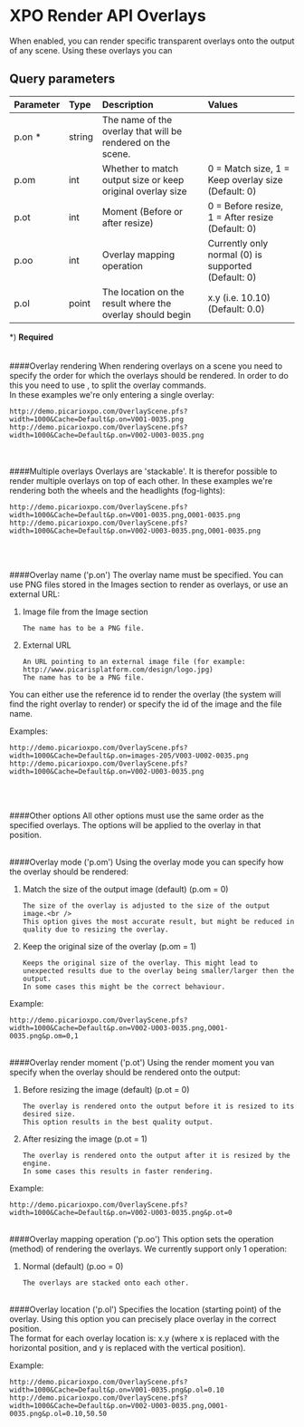 # XPO Render API Overlays

When enabled, you can render specific transparent overlays onto the output of any scene. Using these overlays you can 

## Query parameters

| **Parameter** | **Type** | **Description**                   						     | **Values** 						  				     |
|:------------- |:-------- |:----------------------------------------------------------- |:----------------------------------------------------- |
|p.on *			| string   | The name of the overlay that will be rendered on the scene. | 								  	                     |
|p.om 			| int      | Whether to match output size or keep original overlay size  | 0 = Match size, 1 = Keep overlay size (Default: 0)    |
|p.ot 			| int      | Moment (Before or after resize)							 | 0 = Before resize, 1 = After resize (Default: 0)      |
|p.oo 			| int      | Overlay mapping operation								     | Currently only normal (0) is supported (Default: 0)   |
|p.ol 			| point    | The location on the result where the overlay should begin   | x.y (i.e. 10.10)	(Default: 0.0) 	                     |


*) **Required**
<br /><br /><br />
####Overlay rendering
When rendering overlays on a scene you need to specify the order for which the overlays should be rendered. In order to do this you need to use , to split the overlay commands.<br/>
In these examples we're only entering a single overlay:

	http://demo.picarioxpo.com/OverlayScene.pfs?width=1000&Cache=Default&p.on=V001-0035.png
	http://demo.picarioxpo.com/OverlayScene.pfs?width=1000&Cache=Default&p.on=V002-U003-0035.png

<br /><br />
####Multiple overlays
Overlays are 'stackable'. It is therefor possible to render multiple overlays on top of each other.
In these examples we're rendering both the wheels and the headlights (fog-lights):

	http://demo.picarioxpo.com/OverlayScene.pfs?width=1000&Cache=Default&p.on=V001-0035.png,O001-0035.png
	http://demo.picarioxpo.com/OverlayScene.pfs?width=1000&Cache=Default&p.on=V002-U003-0035.png,O001-0035.png

<br /><br />

####Overlay name ('p.on')
The overlay name must be specified. You can use PNG files stored in the Images section to render as overlays, or use an external URL:

1.	Image file from the Image section

		The name has to be a PNG file.		
		
2.	External URL

		An URL pointing to an external image file (for example: http://www.picarisplatform.com/design/logo.jpg) 
		The name has to be a PNG file.
			
You can either use the reference id to render the overlay (the system will find the right overlay to render) or specify the id of the image and the file name.

Examples:

	http://demo.picarioxpo.com/OverlayScene.pfs?width=1000&Cache=Default&p.on=images-205/V003-U002-0035.png
	http://demo.picarioxpo.com/OverlayScene.pfs?width=1000&Cache=Default&p.on=V002-U003-0035.png

<br /><br />

####Other options
All other options must use the same order as the specified overlays. The options will be applied to the overlay in that position.
<br /><br />

####Overlay mode ('p.om')
Using the overlay mode you can specify how the overlay should be rendered:

1.	Match the size of the output image (default) (p.om = 0)

		The size of the overlay is adjusted to the size of the output image.<br />
		This option gives the most accurate result, but might be reduced in quality due to resizing the overlay.
		
2.	Keep the original size of the overlay (p.om = 1)

		Keeps the original size of the overlay. This might lead to unexpected results due to the overlay being smaller/larger then the output.
		In some cases this might be the correct behaviour.

Example:

	http://demo.picarioxpo.com/OverlayScene.pfs?width=1000&Cache=Default&p.on=V002-U003-0035.png,O001-0035.png&p.om=0,1
	
<br />
####Overlay render moment ('p.ot')
Using the render moment you van specify when the overlay should be rendered onto the output:

1.	Before resizing the image (default) (p.ot = 0)

		The overlay is rendered onto the output before it is resized to its desired size.
		This option results in the best quality output.
		
2.	After resizing the image (p.ot = 1)

		The overlay is rendered onto the output after it is resized by the engine.
		In some cases this results in faster rendering.
		
Example:

	http://demo.picarioxpo.com/OverlayScene.pfs?width=1000&Cache=Default&p.on=V002-U003-0035.png&p.ot=0

<br />	
####Overlay mapping operation ('p.oo')
This option sets the operation (method) of rendering the overlays. We currently support only 1 operation:

1.	Normal (default) (p.oo = 0)

		The overlays are stacked onto each other.
		
<br />
####Overlay location ('p.ol')
Specifies the location (starting point) of the overlay. Using this option you can precisely place overlay in the correct position.<br />
The format for each overlay location is: x.y (where x is replaced with the horizontal position, and y is replaced with the vertical position).

Example:

	http://demo.picarioxpo.com/OverlayScene.pfs?width=1000&Cache=Default&p.on=V001-0035.png&p.ol=0.10
	http://demo.picarioxpo.com/OverlayScene.pfs?width=1000&Cache=Default&p.on=V002-U003-0035.png,O001-0035.png&p.ol=0.10,50.50
	